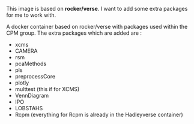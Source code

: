 This image is based on **rocker/verse**. I want to add some extra packages for me to work with.


A docker container based on rocker/verse with packages used within the CPM group. The extra packages which are added are :

* xcms
* CAMERA
* rsm
* pcaMethods
* pls
* preprocessCore
* plotly
* multtest (this if for XCMS)
* VennDiagram
* IPO
* LOBSTAHS
* Rcpm (everything for Rcpm is already in the Hadleyverse container)
